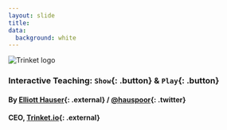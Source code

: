 ```yaml
---
layout: slide
title:
data:
  background: white
---
```


<img style= "border: 0px; box-shadow: none" src="https://trinket.io/img/trinket-logo.png" alt="Trinket logo">

### Interactive Teaching: `Show`{: .button} & `Play`{: .button}

#### By [Elliott Hauser](http://elliotthauser.com){: .external} / [@hauspoor](http://twitter.com/hauspoor){: .twitter}

#### CEO,  [Trinket.io](http://trinket.io/){: .external}


